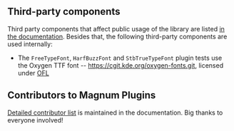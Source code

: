 Third-party components
----------------------

Third party components that affect public usage of the library are listed
[in the documentation](https://doc.magnum.graphics/magnum/credits-third-party.html).
Besides that, the following third-party components are used internally:

-   The `FreeTypeFont`, `HarfBuzzFont` and `StbTrueTypeFont` plugin tests use
    the Oxygen TTF font -- https://cgit.kde.org/oxygen-fonts.git, licensed
    under [OFL](https://cgit.kde.org/oxygen-fonts.git/tree/COPYING-OFL)

Contributors to Magnum Plugins
------------------------------

[Detailed contributor list](https://doc.magnum.graphics/magnum/credits-contributors.html#plugins)
is maintained in the documentation. Big thanks to everyone involved!
